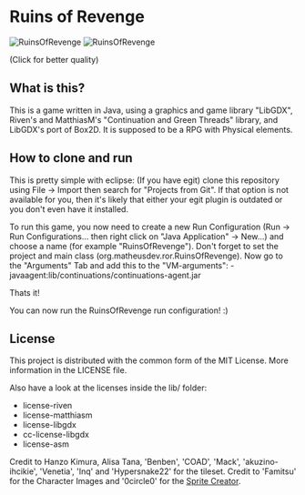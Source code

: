 [GameLogo]: https://imgur.com/NQvzqgC.png
[Screenshot]: https://i.imgur.com/HugyUVE.png

# Ruins of Revenge
![RuinsOfRevenge][GameLogo]
![RuinsOfRevenge][Screenshot]

(Click for better quality)

## What is this?

This is a game written in Java, using a graphics and game library "LibGDX", Riven's 
and MatthiasM's "Continuation and Green Threads" library, and LibGDX's port of Box2D.
It is supposed to be a RPG with Physical elements.

## How to clone and run

This is pretty simple with eclipse:
(If you have egit) clone this repository using File -> Import then search for "Projects from Git".
If that option is not available for you, then it's likely that either your egit plugin is outdated
or you don't even have it installed.

To run this game, you now need to create a new Run Configuration (Run -> Run Configurations... then
right click on "Java Application" -> New...) and choose a name (for example "RuinsOfRevenge"). Don't
forget to set the project and main class (org.matheusdev.ror.RuinsOfRevenge).
Now go to the "Arguments" Tab and add this to the "VM-arguments": -javaagent:lib/continuations/continuations-agent.jar

Thats it!

You can now run the RuinsOfRevenge run configuration! :)

## License

This project is distributed with the common form of the MIT License. More information in the LICENSE file.

Also have a look at the licenses inside the lib/ folder:
* license-riven
* license-matthiasm
* license-libgdx
* cc-license-libgdx
* license-asm

Credit to Hanzo Kimura, Alisa Tana, 'Benben', 'COAD', 'Mack', 'akuzino-ihcikie', 'Venetia', 'Inq' and
'Hypersnake22' for the tileset.
Credit to 'Famitsu' for the Character Images and '0circle0' for the [Sprite Creator](http://www.java-gaming.org/topics/sprite-creator-finished/28644/view.html).
